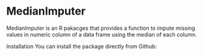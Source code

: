 # MedianImputer
MedianImputer is an R pakacges that provides a function to impute missing values in numeric column of a data frame using the median of each column.

Installation
You can install the package directly from Github:

